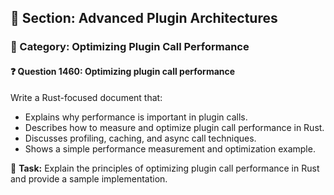 ## 📘 Section: Advanced Plugin Architectures  
### 🔹 Category: Optimizing Plugin Call Performance  
#### ❓ Question 1460: Optimizing plugin call performance

Write a Rust-focused document that:

- Explains why performance is important in plugin calls.
- Describes how to measure and optimize plugin call performance in Rust.
- Discusses profiling, caching, and async call techniques.
- Shows a simple performance measurement and optimization example.

🔧 **Task:** Explain the principles of optimizing plugin call performance in Rust and provide a sample implementation.
